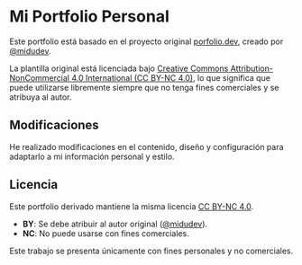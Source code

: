 # Mi Portfolio Personal

Este portfolio está basado en el proyecto original [porfolio.dev](https://github.com/midudev/porfolio.dev), creado por [@midudev](https://github.com/midudev).

La plantilla original está licenciada bajo [Creative Commons Attribution-NonCommercial 4.0 International (CC BY-NC 4.0)](https://creativecommons.org/licenses/by-nc/4.0/), lo que significa que puede utilizarse libremente siempre que no tenga fines comerciales y se atribuya al autor.

## Modificaciones

He realizado modificaciones en el contenido, diseño y configuración para adaptarlo a mi información personal y estilo.

## Licencia

Este portfolio derivado mantiene la misma licencia [CC BY-NC 4.0](https://creativecommons.org/licenses/by-nc/4.0/).

- **BY**: Se debe atribuir al autor original ([@midudev](https://github.com/midudev)).
- **NC**: No puede usarse con fines comerciales.

Este trabajo se presenta únicamente con fines personales y no comerciales.
